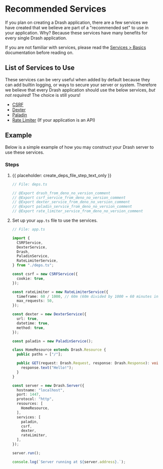 # Recommended Services

If you plan on creating a Drash application, there are a few services we have
created that we believe are part of a "recommended set" to use in your
application. Why? Because these services have many benefits for every single
Drash application.

If you are not familiar with services, please read the
[Services > Basics](/drash/v2.x/tutorials/services/introduction) documentation
before reading on.

## List of Services to Use

These services can be very useful when added by default because they can add
builtin logging, or ways to secure your server or system. Therefore we believe
that every Drash application should use the below services, _but not required!_
The choice is still yours!

- [CSRF](/drash/v2.x/tutorials/services/drash-approved-services/csrf)
- [Dexter](/drash/v2.x/tutorials/services/drash-approved-services/dexter)
- [Paladin](/drash/v2.x/tutorials/services/drash-approved-services/paladin)
- [Rate Limiter](/drash/v2.x/tutorials/services/drash-approved-services/rate-limiter)
  (If your application is an API)

## Example

Below is a simple example of how you may construct your Drash server to use
these services.

### Steps

1. {{ placeholder: create_deps_file_step_text_only }}

   ```typescript
   // File: deps.ts

   // @Export drash_from_deno_no_version_comment
   // @Export csrf_service_from_deno_no_version_comment
   // @Export dexter_service_from_deno_no_version_comment
   // @Export paladin_service_from_deno_no_version_comment
   // @Export rate_limiter_service_from_deno_no_version_comment
   ```

1. Set up your `app.ts` file to use the services.

   ```typescript
   // File: app.ts

   import {
     CSRFService,
     DexterService,
     Drash,
     PaladinService,
     RateLimiterService,
   } from "./deps.ts";

   const csrf = new CSRFService({
     cookie: true,
   });

   const rateLimiter = new RateLimiterService({
     timeframe: 60 / 1000, // 60m (60m divided by 1000 = 60 minutes in milliseconds)
     max_requests: 50,
   });

   const dexter = new DexterService({
     url: true,
     datetime: true,
     method: true,
   });

   const paladin = new PaladinService();

   class HomeResource extends Drash.Resource {
     public paths = ["/"];

     public GET(request: Drash.Request, response: Drash.Response): void {
       response.text("Hello!");
     }
   }

   const server = new Drash.Server({
     hostname: "localhost",
     port: 1447,
     protocol: "http",
     resources: [
       HomeResource,
     ],
     services: [
       paladin,
       csrf,
       dexter,
       rateLimiter,
     ],
   });

   server.run();

   console.log(`Server running at ${server.address}.`);
   ```

